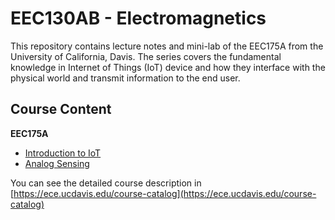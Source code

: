 # EEC130AB - Electromagnetics

This repository contains lecture notes and mini-lab of the EEC175A from the University of California, Davis. The series covers the fundamental knowledge in Internet of Things (IoT) device and how they interface with the physical world and transmit information to the end user.

## Course Content

**EEC175A**

* [Introduction to IoT](./Class/1_IntroductionToIOT.md)
* [Analog Sensing](./)

You can see the detailed course description in [https://ece.ucdavis.edu/course-catalog](https://ece.ucdavis.edu/course-catalog)
